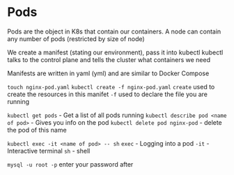 # Pods
Pods are the object in K8s that contain our containers. 
A node can contain any number of pods (restricted by size of node)

We create a manifest (stating our environment), pass it into kubectl
kubectl talks to the control plane and tells the cluster what containers we need 

Manifests are written in yaml (yml) and are similar to Docker Compose

`touch nginx-pod.yaml`
`kubectl create -f nginx-pod.yaml`
`create` used to create the resources in this manifet
`-f` used to declare the file you are running  

`kubectl get pods` - Get a list of all pods running
`kubectl describe pod <name of pod>` - Gives you info on the pod
`kubectl delete pod nginx-pod` - delete the pod of this name

`kubectl exec -it <name of pod> -- sh`
`exec` - Logging into a pod
`-it`  - Interactive terminal
`sh`   - shell 

`mysql -u root -p` enter your password after